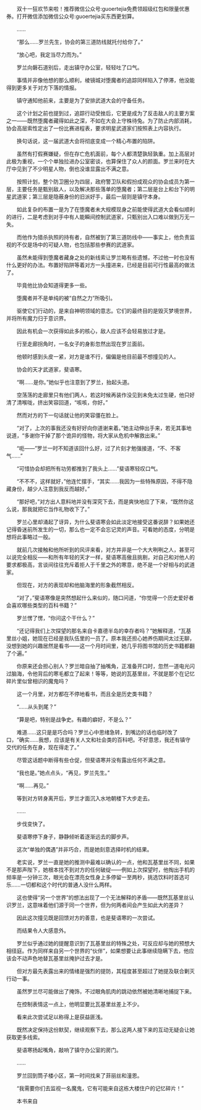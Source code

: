 　　双十一狂欢节来啦！推荐微信公众号:guoertejia免费领超级红包和限量优惠券。打开微信添加微信公众号:guoertejia买东西更划算。

　　……

　　“那么……罗兰先生，协会的第三道防线就托付给你了。”

　　“放心吧，我定当尽力而为。”

　　罗兰向磐石道别后，走出镇守办公室，轻轻吐了口气。

　　事情并非像他想的那么顺利，棱镜城对堕魔者的追踪同样陷入了停滞，他没能得到更多关于对方下落的情报。

　　镇守通知他前来，主要是为了安排武道大会的守备任务。

　　这个计划之前也提到过，追踪行动受挫后，它更是成为了反击敌人的主要方案之一——既然堕魔者藏得如此之深，不如在大会上守株待兔。为了防止内部消耗，协会高层索性定出了一份比赛进程表，要求明星武道家们按照表上内容执行。

　　换句话说，这一届武道大会将彻底变成一个精心布置的陷阱。

　　虽然有打假赛嫌疑，但在存亡危机面前，每个人都清楚孰轻孰重。加上高层对此极为重视，一个个单独拉进办公室密谈，也算保住了众人的颜面。罗兰来时在大厅中见到了不少明星人物，倒也没谁显露出不满之意。

　　按照计划，整个防卫圈分为四层，政府警卫队和假扮成观众的协会成员为第一层，主要任务是甄别敌人，以及解决那些落单的堕魔者；第二层是台上和台下的明星武道家；第三层是隐蔽身份的旧派好手，最后一层则是镇守本身。

　　如此复杂的布置一是为了在堕魔者未大规模现身之前能使得武道大会看似顺利的进行，二是考虑到对手中有人能瞬间控制武道家，只甄别出入口难以做到万无一失。

　　而他作为猎杀执照的持有者，自然被到了第三道防线中——事实上，他负责监视的不仅是场中的可疑人物，也包括那些参赛的武道家。

　　虽然未能得到堕魔者藏身之处的新线索让罗兰略有些遗憾，不过他一时也没有什么更好的办法。布置好陷阱等着对方一头撞进来，已经是目前可行性最高的做法了。

　　毕竟他比协会知道得更多一些。

　　堕魔者并不是单纯的被“自然之力”所吸引。

　　驱使它们行动的，是来自神明领域的意志。它们的最终目的是毁灭梦境世界，并将所有魔力归于意识界。

　　因此有机会一次获得如此多的核心，敌人应该不会轻易放过才是。

　　行至走廊拐角时，一名女子的身影忽然出现在罗兰面前。

　　他顿时感到头皮一紧，对方是谁不行，偏偏是他目前最不想撞见的人。

　　协会的天才武道家，斐语寒。

　　“啊……是你。”她似乎也注意到了罗兰，抬起头道。

　　空荡荡的走廊里只有他们两人，若这时候再装作没见到未免太过生硬，他只好清了清喉咙，挤出笑容回道，“咳咳，你好。”

　　然而对方的下一句话就让他的笑容僵在脸上。

　　“对了，上次的事我还没有好好向你道谢来着。”她主动伸出手来，若无其事地说道，“多谢你干掉了那个诡异的怪物，将大家从危机中解救出来。”

　　“呃——”罗兰一时不知道该回什么好，过了片刻才勉强接道，“不、不客气……”

　　“可惜协会却把所有功劳都推到了我头上……”斐语寒轻叹口气。

　　“不不不，这样就好，”他连忙摆手，“其实……我因为一些特殊原因，不得不隐藏身份，越少人注意到我反而越好。”

　　“那好吧，”对方出人意料地并没有深究下去，而是爽快地应了下来，“既然你这么说，那我就把它当作礼物收下了。”

　　罗兰心里却涌起了讶异，为什么斐语寒会如此淡定地接受这番说辞？如果她还记得昏迷前所发生的一切，那么也一定不会忘记灵的声音。可看她的态度，分明是想将此事略过一般。

　　就前几次接触和他所听到的风评来看，对方并非是一个大大咧咧之人，甚至可以说完全相反——和所有年轻的天才一样，斐语寒高傲且挑剔，对自己和对他人的要求都极高，言谈间往往充斥着拒人于千里之外的寒意，绝不是一个好相与的武道家。

　　但现在，对方的表现却和他脑海里的形象截然相反。

　　“对了，”斐语寒像是突然想起什么来似的，随口问道，“你觉得一个历史爱好者会喜欢哪些类型的百科书籍？”

　　罗兰愣了愣，“你问这个干什么？”

　　“还记得我们上次探望的那名来自卡嘉德半岛的幸存者吗？”她解释道，“瓦基里丝小姐，她现在已经是我队伍里的一员了。原本我还担心她养伤期间太过无聊，没想到她的兴趣居然是看书——这一个月时间里，她几乎将图书馆的历史书籍都翻了个遍。”

　　你原来还会担心别人？罗兰暗自抽了抽嘴角，正准备开口时，忽然一道电光闪过脑海，令他背后的寒毛都立了起来！等等，她说的瓦基里丝，不就是那个在记忆碎片里似曾相识的魔鬼吗？

　　这一个月里，对方都在不停地看书，而且全是历史类书籍？

　　“……从头到尾？”

　　“算是吧，特别是战争史。有趣的癖好，不是么？”

　　难道……这只是是巧合吗？罗兰心中思绪急转，到嘴边的话也临时改了口，“确实……我想，应该是有关人文和社会类的百科吧。不好意思，我还有镇守交代的任务在身，现在得走了。”

　　尽管这话题中断得有些仓促，但斐语寒并没有露出任何不满之意。

　　“我也是。”她点点头，“再见，罗兰先生。”

　　“啊……再见。”

　　等到对方转身离开后，罗兰才面沉入水地朝楼下大步走去。

　　……

　　步伐变快了。

　　斐语寒停下身子，静静倾听着逐渐远去的脚步声。

　　这次“单独的偶遇”并非巧合，而是她刻意选择时机的结果。

　　老实说，罗兰一直是她的推测中最难以确认的一点，他和瓦基里丝不同，如果不是那声陛下，她根本找不到对方的任何破绽——例如上次探望时，他掏出手机的频率是一分钟三次，眼光会在漂亮女性身上多停留一至两秒，挑选饮料时首选可乐……一切都和这个时代的普通人没什么两样。

　　这也使得“另一个世界”的想法出现了一个无法解释的矛盾——既然瓦基里丝认识罗兰，这意味着他们源于同一个世界，但为何两者间会产生如此大的差异？

　　因此这次撞见既是回馈对方的善意，也是斐语寒的一次尝试。

　　而结果令人大感意外。

　　罗兰似乎通过她的提醒意识到了瓦基里丝的特殊之处，可反应却与她的预想大相径庭。作为同样来自另一个世界的“伙伴”，如果想要让此事继续隐瞒下去，他应该会不动声色地替瓦基里丝掩护过去才是。

　　但对方最先表露出来的情绪是强烈的提防，其程度甚至超过了她提及联合剿灭行动一事。

　　虽然罗兰尽可能做出了掩饰，不过眼角肌肉的跳动依然被她清晰地捕捉下来。

　　在控制表情这一点上，他明显要比瓦基里丝差上不少。

　　看来此次尝试足以称得上是获益匪浅。

　　既然决定保持这份默契，继续观察下去，那么这两人接下来的互动无疑会让她获取更多线索。

　　斐语寒扬起嘴角，敲响了镇守办公室的房门。

　　……

　　罗兰回到筒子楼小区，第一时间找来了菲丽丝和潼恩。

　　“我需要你们去监视一名魔鬼，它有可能来自这栋大楼住户的记忆碎片！”

　　本书来自
